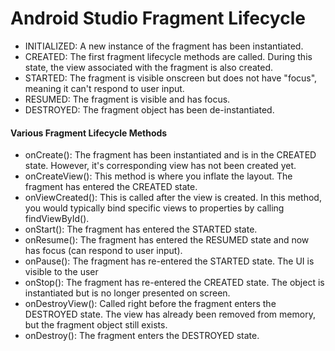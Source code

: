 # Android Studio Fragment Lifecycle

* INITIALIZED: A new instance of the fragment has been instantiated.
* CREATED: The first fragment lifecycle methods are called. During this state, the view associated with the fragment is also created.
* STARTED: The fragment is visible onscreen but does not have "focus", meaning it can't respond to user input.
* RESUMED: The fragment is visible and has focus.
* DESTROYED: The fragment object has been de-instantiated.

#### Various Fragment Lifecycle Methods
* onCreate(): The fragment has been instantiated and is in the CREATED state. However, it's corresponding view has not been created yet.
* onCreateView(): This method is where you inflate the layout. The fragment has entered the CREATED state.
* onViewCreated(): This is called after the view is created. In this method, you would typically bind specific views to properties by calling findViewById().
* onStart(): The fragment has entered the STARTED state.
* onResume(): The fragment has entered the RESUMED state and now has focus (can respond to user input).
* onPause(): The fragment has re-entered the STARTED state. The UI is visible to the user
* onStop(): The fragment has re-entered the CREATED state. The object is instantiated but is no longer presented on screen.
* onDestroyView(): Called right before the fragment enters the DESTROYED state. The view has already been removed from memory, but the fragment object still exists.
* onDestroy(): The fragment enters the DESTROYED state.


